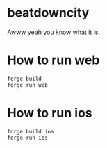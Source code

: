 beatdowncity
============

Awww yeah you know what it is.

# How to run web
```bash
forge build
forge run web
```

# How to run ios
```bash
forge build ios
forge run ios
```